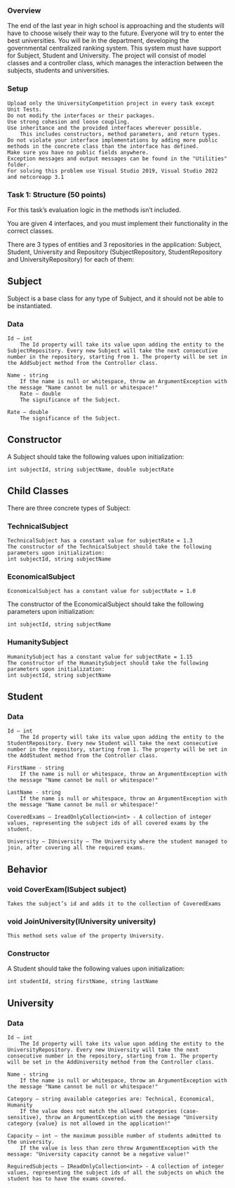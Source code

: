 ### Overview

The end of the last year in high school is approaching and the students will have to choose wisely their way to the future. Everyone will try to enter the best universities. You will be in the department, developing the governmental centralized ranking system. This system must have support for Subject, Student and University. The project will consist of model classes and a controller class, which manages the interaction between the subjects, students and universities.

### Setup

	Upload only the UniversityCompetition project in every task except Unit Tests.
	Do not modify the interfaces or their packages.
	Use strong cohesion and loose coupling.
	Use inheritance and the provided interfaces wherever possible.
  		This includes constructors, method parameters, and return types.
	Do not violate your interface implementations by adding more public methods in the concrete class than the interface has defined.
	Make sure you have no public fields anywhere.
	Exception messages and output messages can be found in the "Utilities" folder.
	For solving this problem use Visual Studio 2019, Visual Studio 2022 and netcoreapp 3.1

### Task 1: Structure (50 points)

For this task’s evaluation logic in the methods isn’t included.

You are given 4 interfaces, and you must implement their functionality in the correct classes.

There are 3 types of entities and 3 repositories in the application: Subject, Student, University and Repository (SubjectRepository, StudentRepository and UniversityRepository) for each of them:

## Subject

Subject is a base class for any type of Subject, and it should not be able to be instantiated.

### Data

	Id – int
		The Id property will take its value upon adding the entity to the SubjectRepository. Every new Subject will take the next consecutive number in the repository, starting from 1. The property will be set in the AddSubject method from the Controller class.

	Name - string
		If the name is null or whitespace, throw an ArgumentException with the message "Name cannot be null or whitespace!" 
		Rate – double
		The significance of the Subject.
		
	Rate – double
		The significance of the Subject.

## Constructor

A Subject should take the following values upon initialization:

	int subjectId, string subjectName, double subjectRate

## Child Classes

There are three concrete types of Subject:

### TechnicalSubject

	TechnicalSubject has a constant value for subjectRate = 1.3
	The constructor of the TechnicalSubject should take the following parameters upon initialization:
	int subjectId, string subjectName 

### EconomicalSubject

	EconomicalSubject has a constant value for subjectRate = 1.0

The constructor of the EconomicalSubject should take the following parameters upon initialization:

	int subjectId, string subjectName 

### HumanitySubject

	HumanitySubject has a constant value for subjectRate = 1.15
	The constructor of the HumanitySubject should take the following parameters upon initialization:
	int subjectId, string subjectName 

## Student

### Data

	Id – int
		The Id property will take its value upon adding the entity to the StudentRepository. Every new Student will take the next consecutive number in the repository, starting from 1. The property will be set in the AddStudent method from the Controller class.
		
	FirstName - string
		If the name is null or whitespace, throw an ArgumentException with the message "Name cannot be null or whitespace!"
		
	LastName - string
		If the name is null or whitespace, throw an ArgumentException with the message "Name cannot be null or whitespace!"
		
	CoveredExams – IreadOnlyCollection<int> - A collection of integer values, representing the subject ids of all covered exams by the student.
	
	University – IUniversity – The University where the student managed to join, after covering all the required exams.

## Behavior

### void CoverExam(ISubject subject)

	Takes the subject’s id and adds it to the collection of CoveredExams

### void JoinUniversity(IUniversity university)

	This method sets value of the property University.

### Constructor

A Student should take the following values upon initialization:

	int studentId, string firstName, string lastName 

## University

### Data

	Id – int
		The Id property will take its value upon adding the entity to the UniversityRepository. Every new University will take the next consecutive number in the repository, starting from 1. The property will be set in the AddUniversity method from the Controller class.
		
	Name - string
		If the name is null or whitespace, throw an ArgumentException with the message "Name cannot be null or whitespace!"
		
	Category – string available categories are: Technical, Economical, Humanity
		If the value does not match the allowed categories (case-sensitive), throw an ArgumentException with the message "University category {value} is not allowed in the application!"
		
	Capacity – int – the maximum possible number of students admitted to the university.
		If the value is less than zero throw ArgumentException with the message: "University capacity cannot be a negative value!"
		
	RequiredSubjects – IReadOnlyCollection<int> - A collection of integer values, representing the subject ids of all the subjects on which the student has to have the exams covered.
